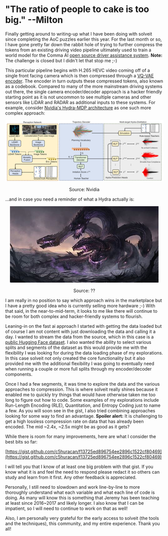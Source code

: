 # "The ratio of people to cake is too big." --Milton

Finally getting around to writing-up what I have been doing with solveit since completing the AoC puzzles earlier this year. For the last month or so, I have gone pretty far down the rabbit hole of trying to further compress the tokens from an existing driving video pipeline ultimately used to train a world model for the Comma AI [open source driver assistance system](https://github.com/commaai/commavq/tree/master/compression). __Note:__ The challenge is closed but I didn't let that stop me ;-)

This particular pipeline begins with H.265 HEVC video coming off of a single front facing camera which is then compressed through a [VQ-VAE encoder](https://arxiv.org/abs/1711.00937). The encoder in turn outputs these compressed tokens, also known as a codebook. Compared to many of the more mainstream driving systems out there, the single camera encoder/decoder approach is a hacker friendly starting point as it is not uncommon to see multiple cameras and other sensors like LiDAR and RADAR as additional inputs to these systems. For example, consider [Nvidia's Hydra-MDP architecture](https://developer.nvidia.com/blog/end-to-end-driving-at-scale-with-hydra-mdp/) as one such more complex approach:

![Nvidia Hydra Architecture](/images/hydra.png)
<p align="center">Source: Nvidia</p>

...and in case you need a reminder of what a Hydra actually is:

<p align="center">
  <img src="/images/hydra.jpg" alt="Not the Nvidia Hydra?">
</p>
<p align="center">Source: ??</p>

I am really in no position to say which approach wins in the marketplace but I have a pretty good idea who is currently selling more hardware ;-) With that said, in the near-to-mid-term, it looks to me like there will continue to be room for both complex and hacker-friendly systems to flourish.

Leaning-in on the fast ai approach I started with getting the data loaded but of course I am not content with just downloading the data and calling it a day. I wanted to stream the data from the source, which in this case is a [public Hugging Face dataset](https://huggingface.co/datasets/commaai/commavq). I also wanted the ability to select various splits and segments of the dataset as this would provide me with the flexibility I was looking for during the data loading phase of my explorations. In this case solveit not only created the core functionality but it also provided me with the additional flexibility I was going to eventually need when running a couple or more full splits through my encoder/decoder components.

Once I had a few segments, it was time to explore the data and the various approaches to compression. This is where solveit really shines because it enabled me to quickly try things that would have otherwise taken me too long to figure out how to code. Some examples of my explorations include Run-Length Encoding (RLE), Quantitation, and Entropy Coding just to name a few. As you will soon see in the gist, I also tried combining approaches looking for some way to find an advantage. __Spoiler alert:__ It is challenging to get a high lossless compression rate on data that has already been encoded. The mid ~2.4x, ~2.5x might be as good as it gets? 

While there is room for many improvements, here are what I consider the best bits so far:

[https://gist.github.com/c5huracan/f13725ed896754ee2896c1522cf80469](https://gist.github.com/c5huracan/f13725ed896754ee2896c1522cf80469)

I will tell you that I know of at least one big problem with that gist. If you know what it is and feel the need to respond please redact it so others can study and learn from it first. Any other feedback is appreciated.

Personally, I still need to slowdown and work line-by-line to more thoroughly understand what each variable and what each line of code is doing. As many will know this is something that Jeremy has been teaching at least since 2016~2017 and likely longer. I also know that I can be impatient, so I will need to continue to work on that as well! 

Also, I am personally very grateful for the early access to solveit (the tools and the techniques), this community, and my entire experience. Thank you all!

